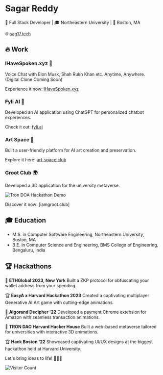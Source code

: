 # **Sagar Reddy**

🚀 Full Stack Developer | 🎓 Northeastern University | 🌆 Boston, MA

🌐 [sag17.tech](https://sag.red)

## **🔥 Work**
### **IHaveSpoken.xyz** 🚀
Voice Chat with Elon Musk, Shah Rukh Khan etc. Anytime, Anywhere. (Digital Clone Coming Soon)

Experience it now: [IHaveSpoken.xyz](https://ihavespoken.xyz)

### **Fyli AI** 🤖
Developed an AI application using ChatGPT for personalized chatbot experiences.

Check it out: [fyli.ai](https://fyli.ai)

### **Art Space** 🎨
Built a user-friendly platform for AI art creation and preservation.

Explore it here: [art-space.club](https://art-space.club)

### **Groot Club** 🌍
Developed a 3D application for the university metaverse.

![Tron DOA Hackathon Demo](https://gtrvjdtwdfnbjeytdjvv.supabase.co/storage/v1/object/public/warp/public/tron-doa-hack.gif)


Discover it now: [iamgroot.club]

## **🎓 Education**
- M.S. in Computer Software Engineering, Northeastern University, Boston, MA
- B.E. in Computer Science and Engineering, BMS College of Engineering, Bengaluru, India



## **🏆 Hackathons**

🏅 **ETHGlobal 2023, New York** 
Built a ZKP protocol for obfuscating your wallet address from your spending.

🏆 **EasyA x Harvard Hackathon 2023** 
Created a captivating multiplayer Generative AI Art game with cutting-edge animations.

🥈 **Algorand Decipher '22** 
Developed a payment Chrome extension for Amazon with seamless transaction animations.

🏅 **TRON DAO Harvard Hacker House** 
Built a web-based metaverse tailored for universities with interactive 3D animations.

🏆 **Hack Boston '22** 
Showcased captivating UI/UX designs at the biggest hackathon held at Harvard University.

Let's bring ideas to life! 🚀✨💡

![Visitor Count](https://profile-counter.glitch.me/sagred/count.svg)
